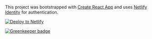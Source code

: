 This project was bootstrapped with [Create React App](https://github.com/facebookincubator/create-react-app) and uses [Netlify Identity](https://www.netlify.com/docs/identity/) for authentication.

<!-- Markdown snippet -->
[![Deploy to Netlify](https://www.netlify.com/img/deploy/button.svg)](https://app.netlify.com/start/deploy?repository=https://github.com/bcomnes/react-identity-widget-demo)



[![Greenkeeper badge](https://badges.greenkeeper.io/darrenbritton/react-identity-widget-demo.svg)](https://greenkeeper.io/)
